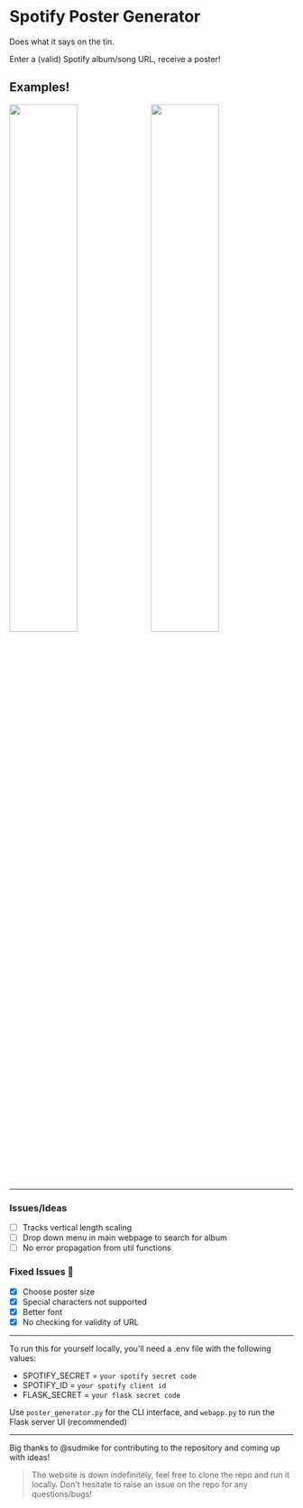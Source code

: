 # Spotify Poster Generator

Does what it says on the tin.

Enter a (valid) Spotify album/song URL, receive a poster!

## Examples!

<p float="center">
  <img src="images/Honestly,_Nevermind_dark_poster.png" width="49%" />
  <img src="images/結束バンド_light_poster.png" width="49%" /> 
</p>

---

### Issues/Ideas
- [ ] Tracks vertical length scaling
- [ ] Drop down menu in main webpage to search for album
- [ ] No error propagation from util functions
  
### Fixed Issues 🎉
- [x] Choose poster size
- [x] Special characters not supported
- [x] Better font
- [x] No checking for validity of URL
---
To run this for yourself locally, you'll need a .env file with the following values:
- SPOTIFY_SECRET = `your spotify secret code`
- SPOTIFY_ID = `your spotify client id`
- FLASK_SECRET = `your flask secret code`

Use `poster_generator.py` for the CLI interface, and `webapp.py` to run the Flask server UI (recommended)

---
Big thanks to @sudmike for contributing to the repository and coming up with ideas!
> The website is down indefinitely, feel free to clone the repo and run it locally. Don't hesitate to raise an issue on the repo for any questions/bugs!
